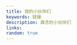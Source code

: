 ```yaml
---
title: 我的小伙伴们
keywords: 链接
description: 霖念的小伙伴们
links: 
random: true
---
```


<YunLinks :links="frontmatter.links" :random="frontmatter.random" />
